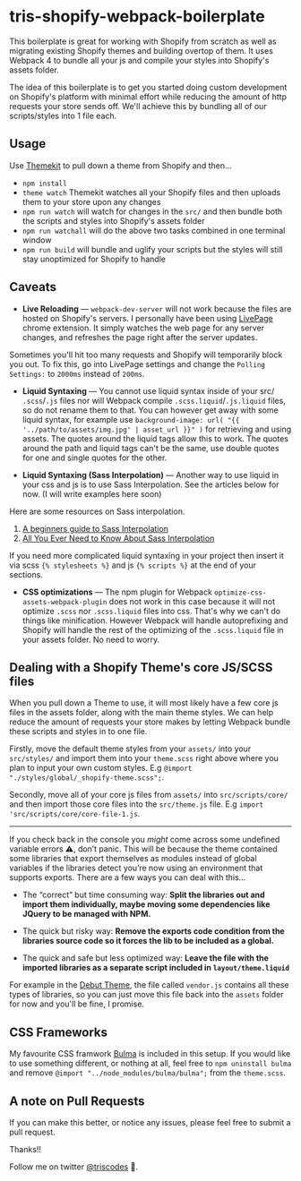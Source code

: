 # tris-shopify-webpack-boilerplate

This boilerplate is great for working with Shopify from scratch as well as migrating existing Shopify themes and building overtop of them. It uses Webpack 4 to bundle all your js and compile your styles into Shopify's assets folder.

The idea of this boilerplate is to get you started doing custom development on Shopify's platform with minimal effort while reducing the amount of http requests your store sends off. We'll achieve this by bundling all of our scripts/styles into 1 file each.

## Usage

Use [Themekit](https://shopify.github.io/themekit/) to pull down a theme from Shopify and then...

* `npm install`
* `theme watch` Themekit watches all your Shopify files and then uploads them to your store upon any changes
* `npm run watch` will watch for changes in the `src/` and then bundle both the scripts and styles into Shopify's assets folder
* `npm run watchall` will do the above two tasks combined in one terminal window
* `npm run build` will bundle and uglify your scripts but the styles will still stay unoptimized for Shopify to handle

## Caveats

* **Live Reloading** — `webpack-dev-server` will not work because the files are hosted on Shopify's servers. I personally have been using [LivePage](https://livepage.mikerogers.io/) chrome extension. It simply watches the web page for any server changes, and refreshes the page right after the server updates.

Sometimes you'll hit too many requests and Shopify will temporarily block you out. To fix this, go into LivePage settings and change the `Polling Settings:` to `2000ms` instead of `200ms`.

* **Liquid Syntaxing** — You cannot use liquid syntax inside of your src/ `.scss`/`.js` files nor will Webpack compile `.scss.liquid`/`.js.liquid` files, so do not rename them to that. You can however get away with some liquid syntax, for example use `background-image: url( "{{ '../path/to/assets/img.jpg' | asset_url }}" )` for retrieving and using assets. The quotes around the liquid tags allow this to work. The quotes around the path and liquid tags can't be the same, use double quotes for one and single quotes for the other.

* **Liquid Syntaxing (Sass Interpolation)** — Another way to use liquid in your css and js is to use Sass Interpolation. See the articles below for now. (I will write examples here soon)

Here are some resources on Sass interpolation.

1. [A beginners guide to Sass Interpolation](https://www.shopify.ca/partners/blog/a-beginners-guide-to-sass-with-shopify-part-3)
2. [All You Ever Need to Know About Sass Interpolation](https://webdesign.tutsplus.com/tutorials/all-you-ever-need-to-know-about-sass-interpolation--cms-21375)

If you need more complicated liquid syntaxing in your project then insert it via scss `{% stylesheets %}` and js `{% scripts %}` at the end of your sections.

* **CSS optimizations** — The npm plugin for Webpack `optimize-css-assets-webpack-plugin` does not work in this case because it will not optimize `.scss` nor `.scss.liquid` files into css. That's why we can't do things like minification. However Webpack will handle autoprefixing and Shopify will handle the rest of the optimizing of the `.scss.liquid` file in your assets folder. No need to worry.

## Dealing with a Shopify Theme's core JS/SCSS files

When you pull down a Theme to use, it will most likely have a few core js files in the assets folder, along with the main theme styles. We can help reduce the amount of requests your store makes by letting Webpack bundle these scripts and styles in to one file.

Firstly, move the default theme styles from your `assets/` into your `src/styles/` and import them into your `theme.scss` right above where you plan to input your own custom styles. E.g `@import "./styles/global/_shopify-theme.scss";`.

Secondly, move all of your core js files from `assets/` into `src/scripts/core/` and then import those core files into the `src/theme.js` file. E.g `import 'src/scripts/core/core-file-1.js`.

---------------------------

If you check back in the console you *might* come across some undefined variable errors ⚠️, don’t panic. This will be because the theme contained some libraries that export themselves as modules instead of global variables if the libraries detect you’re now using an environment that supports exports. There are a few ways you can deal with this...

* The “correct” but time consuming way: **Split the libraries out and import them individually, maybe moving some dependencies like JQuery to be managed with NPM.**

* The quick but risky way: **Remove the exports code condition from the libraries source code so it forces the lib to be included as a global.**

* The quick and safe but less optimized way: **Leave the file with the imported libraries as a separate script included in `layout/theme.liquid`**

For example in the [Debut Theme](https://themes.shopify.com/themes/debut/styles/default), the file called `vendor.js` contains all these types of libraries, so you can just move this file back into the `assets` folder for now and you'll be fine, I promise.

## CSS Frameworks

My favourite CSS framwork [Bulma](https://bulma.io/) is included in this setup. If you would like to use something different, or nothing at all, feel free to `npm uninstall bulma` and remove `@import "../node_modules/bulma/bulma";` from the `theme.scss`.

## A note on Pull Requests

If you can make this better, or notice any issues, please feel free to submit a pull request.

Thanks!!

Follow me on twitter [@triscodes](https://twitter.com/triscodes) 💎.